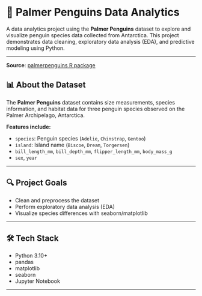 # 🐧 Palmer Penguins Data Analytics

A data analytics project using the **Palmer Penguins** dataset to explore and visualize penguin species data collected from Antarctica. This project demonstrates data cleaning, exploratory data analysis (EDA), and predictive modeling using Python.

---
**Source**: [palmerpenguins R package](https://gist.github.com/slopp/ce3b90b9168f2f921784de84fa445651)

## 📊 About the Dataset

The **Palmer Penguins** dataset contains size measurements, species information, and habitat data for three penguin species observed on the Palmer Archipelago, Antarctica.


**Features include:**
- `species`: Penguin species (`Adelie`, `Chinstrap`, `Gentoo`)
- `island`: Island name (`Biscoe`, `Dream`, `Torgersen`)
- `bill_length_mm`, `bill_depth_mm`, `flipper_length_mm`, `body_mass_g`
- `sex`, `year`

---

## 🔍 Project Goals

- Clean and preprocess the dataset
- Perform exploratory data analysis (EDA)
- Visualize species differences with seaborn/matplotlib

---

## 🛠️ Tech Stack

- Python 3.10+
- pandas
- matplotlib
- seaborn
- Jupyter Notebook

---

